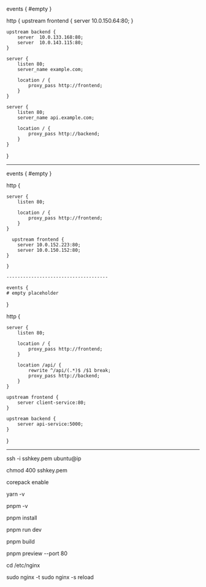 events {
#empty
}

http {
    upstream frontend {
        server 10.0.150.64:80;
    }

    upstream backend {
        server  10.0.133.168:80;
        server  10.0.143.115:80;
    }

    server {
        listen 80;
        server_name example.com;

        location / {
            proxy_pass http://frontend;
        }
    }

    server {
        listen 80;
        server_name api.example.com;

        location / {
            proxy_pass http://backend;
        }
    }
}


------------------------------


events {
#empty
}

http {
  
    server {
        listen 80;
     
        location / {
            proxy_pass http://frontend;
        }
    }
	
	  upstream frontend {
        server 10.0.152.223:80;
		server 10.0.150.152:80;
    }
	
	}

    -------------------------------------

    events {
    # empty placeholder
}


http {

    server {
        listen 80;

        location / {
            proxy_pass http://frontend;
        }

        location /api/ {
            rewrite ^/api/(.*)$ /$1 break;
            proxy_pass http://backend;
        }
    }

    upstream frontend {
        server client-service:80;
    }

    upstream backend {
        server api-service:5000;
    }
}

-------------------------

ssh -i sshkey.pem ubuntu@ip

chmod 400 sshkey.pem

corepack enable

yarn -v

pnpm -v

pnpm install

pnpm run dev

pnpm build

pnpm preview --port 80

cd /etc/nginx

sudo nginx -t
sudo nginx -s reload